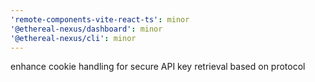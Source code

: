 ```yaml
---
'remote-components-vite-react-ts': minor
'@ethereal-nexus/dashboard': minor
'@ethereal-nexus/cli': minor
---
```


enhance cookie handling for secure API key retrieval based on protocol
